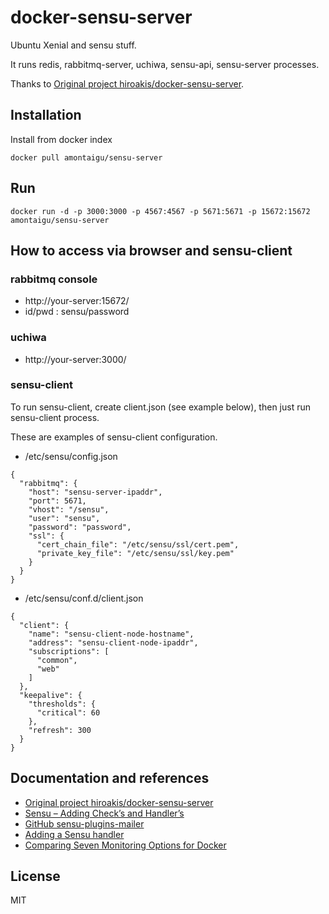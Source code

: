 # docker-sensu-server

Ubuntu Xenial and sensu stuff.

It runs redis, rabbitmq-server, uchiwa, sensu-api, sensu-server processes.

Thanks to [Original project hiroakis/docker-sensu-server](https://github.com/hiroakis/docker-sensu-server).

## Installation

Install from docker index

```
docker pull amontaigu/sensu-server
```

## Run

```
docker run -d -p 3000:3000 -p 4567:4567 -p 5671:5671 -p 15672:15672 amontaigu/sensu-server
```

## How to access via browser and sensu-client

### rabbitmq console

* http://your-server:15672/
* id/pwd : sensu/password

### uchiwa

* http://your-server:3000/

### sensu-client

To run sensu-client, create client.json (see example below), then just run sensu-client process.

These are examples of sensu-client configuration.

* /etc/sensu/config.json

```
{
  "rabbitmq": {
    "host": "sensu-server-ipaddr",
    "port": 5671,
    "vhost": "/sensu",
    "user": "sensu",
    "password": "password",
    "ssl": {
      "cert_chain_file": "/etc/sensu/ssl/cert.pem",
      "private_key_file": "/etc/sensu/ssl/key.pem"
    }
  }
}
```

* /etc/sensu/conf.d/client.json

```
{
  "client": {
    "name": "sensu-client-node-hostname",
    "address": "sensu-client-node-ipaddr",
    "subscriptions": [
      "common",
      "web"
    ]
  },
  "keepalive": {
    "thresholds": {
      "critical": 60
    },
    "refresh": 300
  }
}
```

## Documentation and references

* [Original project hiroakis/docker-sensu-server](https://github.com/hiroakis/docker-sensu-server)
* [Sensu – Adding Check’s and Handler’s](https://beingasysadmin.wordpress.com/2013/04/26/378/)
* [GitHub sensu-plugins-mailer](https://github.com/sensu-plugins/sensu-plugins-mailer)
* [Adding a Sensu handler](https://sensuapp.org/docs/0.16/adding_a_handler)
* [Comparing Seven Monitoring Options for Docker](http://rancher.com/comparing-monitoring-options-for-docker-deployments/)

## License

MIT
